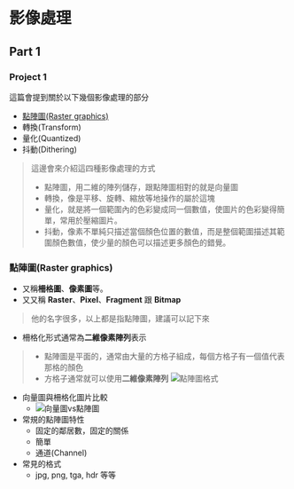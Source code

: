 # 影像處理 

## Part 1

### Project 1

這篇會提到關於以下幾個影像處理的部分

* [點陣圖(Raster graphics)](#點陣圖raster-graphics)
* 轉換(Transform)
* 量化(Quantized)
* 抖動(Dithering)

> 這邊會來介紹這四種影像處理的方式
> * 點陣圖，用二維的陣列儲存，跟點陣圖相對的就是向量圖
> * 轉換，像是平移、旋轉、縮放等地操作的屬於這塊
> * 量化，就是將一個範圍內的色彩變成同一個數值，使圖片的色彩變得簡單，常用於壓縮圖片。
> * 抖動，像素不單純只描述當個顏色位置的數值，而是整個範圍描述其範圍顏色數值，使少量的顏色可以描述更多顏色的錯覺。

### 點陣圖(Raster graphics)

* 又稱**柵格圖**、**像素圖**等。
* 又又稱 **Raster**、**Pixel**、**Fragment** 跟 **Bitmap**
> 他的名字很多，以上都是指點陣圖，建議可以記下來
* 柵格化形式通常為**二維像素陣列**表示
> * 點陣圖是平面的，通常由大量的方格子組成，每個方格子有一個值代表那格的顏色
> * 方格子通常就可以使用**二維像素陣列**
>   ![點陣圖格式](https://github.com/NTUST-LaiLab/LearnComputerGraphicsProjectPPT/assets/32979547/3cddf7ea-8e9f-43c1-af2c-32b5eb65f725)
* 向量圖與柵格化圖片比較
  * ![向量圖vs點陣圖](https://github.com/NTUST-LaiLab/LearnComputerGraphicsProjectPPT/assets/32979547/d106a91d-675f-4519-8957-8256a581bf64)
* 常規的點陣圖特性
   * 固定的鄰居數，固定的關係
   * 簡單
   * 通道(Channel)
* 常見的格式
   * jpg, png, tga, hdr 等等
